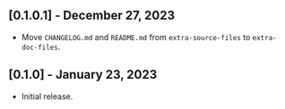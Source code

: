 ## [0.1.0.1] - December 27, 2023

- Move `CHANGELOG.md` and `README.md` from `extra-source-files` to `extra-doc-files`.

## [0.1.0] - January 23, 2023

- Initial release.
